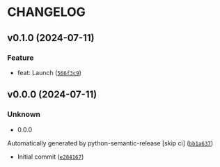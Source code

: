 # CHANGELOG

## v0.1.0 (2024-07-11)

### Feature

* feat: Launch ([`566f3c9`](https://github.com/TattaBio/DGEB/commit/566f3c9a624634a565e22f9e31d3ac80444fe720))

## v0.0.0 (2024-07-11)

### Unknown

* 0.0.0

Automatically generated by python-semantic-release [skip ci] ([`bb1a637`](https://github.com/TattaBio/DGEB/commit/bb1a6378a29f6270a82fbcf29f3daf5f1343bc04))

* Initial commit ([`e284167`](https://github.com/TattaBio/DGEB/commit/e284167a0ba903d0563b4573ec14354c4af45ad6))
